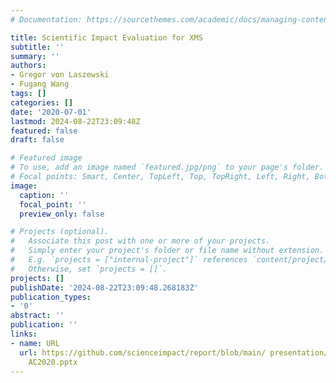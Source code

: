 ```yaml
---
# Documentation: https://sourcethemes.com/academic/docs/managing-content/

title: Scientific Impact Evaluation for XMS
subtitle: ''
summary: ''
authors:
- Gregor von Laszewski
- Fugang Wang
tags: []
categories: []
date: '2020-07-01'
lastmod: 2024-08-22T23:09:48Z
featured: false
draft: false

# Featured image
# To use, add an image named `featured.jpg/png` to your page's folder.
# Focal points: Smart, Center, TopLeft, Top, TopRight, Left, Right, BottomLeft, Bottom, BottomRight.
image:
  caption: ''
  focal_point: ''
  preview_only: false

# Projects (optional).
#   Associate this post with one or more of your projects.
#   Simply enter your project's folder or file name without extension.
#   E.g. `projects = ["internal-project"]` references `content/project/deep-learning/index.md`.
#   Otherwise, set `projects = []`.
projects: []
publishDate: '2024-08-22T23:09:48.268183Z'
publication_types:
- '0'
abstract: ''
publication: ''
links:
- name: URL
  url: https://github.com/scienceimpact/report/blob/main/ presentation/XMS Sciimp
    AC2020.pptx
---
```

